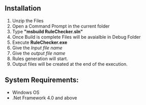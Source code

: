 ## Installation
1. Unzip the Files
2. Open a Command Prompt in the current folder
3. Type **"msbuild RuleChecker.sln"**
4. Once Build is complete Files will be avaialble in Debug Folder
5. Execute **RuleChecker.exe**
6. Give the *Input file name*
7. Give the *output file name*
8. Rules generation will start.
9. Output files will be created at the end of the execution.

## System Requirements:
- Windows OS
- .Net Framework 4.0 and above
